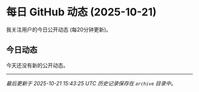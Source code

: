 # 每日 GitHub 动态 (2025-10-21)

我关注用户的今日公开动态 (每20分钟更新)。

## 今日动态

今天还没有新的公开动态。

---
*最后更新于 2025-10-21 15:43:25 UTC*
*历史记录保存在 `archive` 目录中。*
